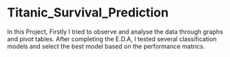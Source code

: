 # Titanic_Survival_Prediction

In this Project, Firstly I tried to observe and analyse the data through graphs and pivot tables. After completing the E.D.A, I tested several classification models and select the best model based on the performance matrics. 
